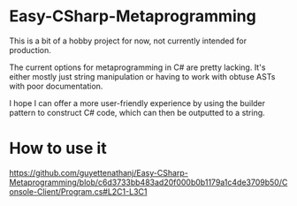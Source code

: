 # Easy-CSharp-Metaprogramming

This is a bit of a hobby project for now, not currently intended for production.

The current options for metaprogramming in C# are pretty lacking. It's either mostly just string manipulation or having to work with obtuse ASTs with poor documentation.

I hope I can offer a more user-friendly experience by using the builder pattern to construct C# code, which can then be outputted to a string.


# How to use it

https://github.com/guyettenathanj/Easy-CSharp-Metaprogramming/blob/c6d3733bb483ad20f000b0b1179a1c4de3709b50/Console-Client/Program.cs#L2C1-L3C1
